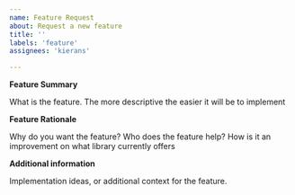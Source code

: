 ```yaml
---
name: Feature Request
about: Request a new feature
title: ''
labels: 'feature'
assignees: 'kierans'

---
```


**Feature Summary**

What is the feature. The more descriptive the easier it will be to implement

**Feature Rationale**

Why do you want the feature? Who does the feature help? How is it an improvement on what library
currently offers

**Additional information**

Implementation ideas, or additional context for the feature.
